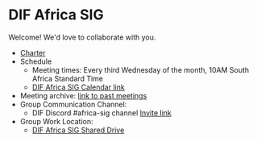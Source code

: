 # DIF Africa SIG

Welcome! We'd love to collaborate with you.

- [Charter](charter.md)
- Schedule
  - Meeting times: Every third Wednesday of the month, 10AM South Africa Standard Time
  - [DIF Africa SIG Calendar link](https://calendar.app.google/9Pskaormfd8A5YKu9)
- Meeting archive: [link to past meetings](https://docs.google.com/spreadsheets/d/1wgccmMvIImx30qVE9GhRKWWv3vmL2ZyUauuKx3IfRmA/edit?gid=1587391553#gid=1587391553)
- Group Communication Channel:
  - DIF Discord #africa-sig channel [Invite link](https://discord.gg/wAk4FtRK)
- Group Work Location:
  - [DIF Africa SIG Shared Drive](https://drive.google.com/drive/folders/1Yg9BhGAu92ZzvTPWiRNaxfa3Ju6P7bE1?usp=drive_link)

